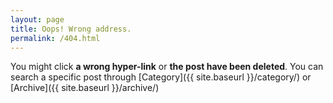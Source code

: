 ```yaml
---
layout: page
title: Oops! Wrong address.
permalink: /404.html
---
```

You might click **a wrong hyper-link** or **the post have been deleted**. You can search a specific post through [Category]({{ site.baseurl }}/category/) or [Archive]({{ site.baseurl }}/archive/)